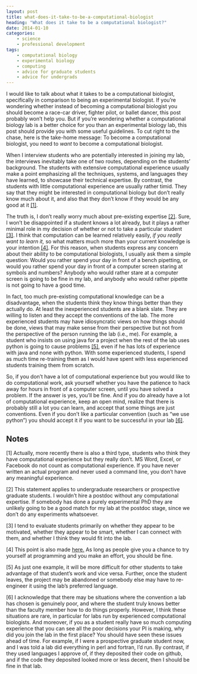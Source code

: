 ```yaml
---
layout: post
title: what-does-it-take-to-be-a-computational-biologist
heading: "What does it take to be a computational biologist?"
date: 2014-01-10
categories: 
    - science
    - professional development
tags:
    - computational biology
    - experimental biology
    - computing
    - advice for graduate students
    - advice for undergrads
---
```

I would like to talk about what it takes to be a computational biologist, specifically in comparison to being an experimental biologist. If you’re wondering whether instead of becoming a computational biologist you should become a race-car driver, fighter pilot, or ballet dancer, this post probably won’t help you. But if you’re wondering whether a computational biology lab is a better choice for you than an experimental biology lab, this post should provide you with some useful guidelines. To cut right to the chase, here is the take-home message: To become a computational biologist, you need to *want* to become a computational biologist.

<!--more-->

When I interview students who are potentially interested in joining my lab, the interviews inevitably take one of two routes, depending on the students’ background. The students with extensive computational experience usually make a point emphasizing all the techniques, systems, and languages they have learned, to showcase their technical expertise. By contrast, the students with little computational experience are usually rather timid. They say that they might be interested in computational biology but don’t really know much about it, and also that they don’t know if they would be any good at it [[1]](#note1).

The truth is, I don’t really worry much about pre-existing expertise [[2]](#note2). Sure, I won’t be disappointed if a student knows a lot already, but it plays a rather minimal role in my decision of whether or not to take a particular student [[3]](#note3). I think that computation can be learned relatively easily, *if you really want to learn it,* so what matters much more than your current knowledge is your intention [[4]](#note4). For this reason, when students express any concern about their ability to be computational biologists, I usually ask them a simple question: Would you rather spend your day in front of a bench pipetting, or would you rather spend your day in front of a computer screen staring at symbols and numbers? Anybody who would rather stare at a computer screen is going to be fine in my lab, and anybody who would rather pipette is not going to have a good time.

In fact, too much pre-existing computational knowledge can be a disadvantage, when the students think they know things better than they actually do. At least the inexperienced students are a blank slate. They are willing to listen and they accept the conventions of the lab. The more experienced students may have idiosyncratic views on how things should be done, views that may make sense from their perspective but not from the perspective of the person running the lab (i.e., me). For example, a student who insists on using java for a project when the rest of the lab uses python is going to cause problems [[5]](#note5), even if he has lots of experience with java and none with python. With some experienced students, I spend as much time re-training them as I would have spent with less experienced students training them from scratch.

So, if you don’t have a lot of computational experience but you would like to do computational work, ask yourself whether you have the patience to hack away for hours in front of a computer screen, until you have solved a problem. If the answer is yes, you’ll be fine. And if you do already have a lot of computational experience, keep an open mind, realize that there is probably still a lot you can learn, and accept that some things are just conventions.  Even if you don’t like a particular convention (such as “we use python”) you should accept it if you want to be successful in your lab [[6]](#note6).

## Notes

[1]<a id="note1"></a> Actually, more recently there is also a third type, students who think they have computational experience but they really don’t. MS Word, Excel, or Facebook do not count as computational experience. If you have never written an actual program and never used a command line, you don’t have any meaningful experience.

[2]<a id="note2"></a> This statement applies to undergraduate researchers or prospective graduate students. I wouldn’t hire a postdoc without any computational expertise. If somebody has done a purely experimental PhD they are unlikely going to be a good match for my lab at the postdoc stage, since we don’t do any experiments whatsoever.

[3]<a id="note3"></a> I tend to evaluate students primarily on whether they appear to be motivated, whether they appear to be smart, whether I can connect with them, and whether I think they would fit into the lab.

[4]<a id="note4"></a> This point is also made [here.](http://pgbovine.net/tech-privilege.htm) As long as people give you a chance to try yourself at programming and you make an effort, you should be fine.

[5]<a id="note5"></a> As just one example, it will be more difficult for other students to take advantage of that student’s work and vice versa. Further, once the student leaves, the project may be abandoned or somebody else may have to re-engineer it using the lab’s preferred language.

[6]<a id="note6"></a> I acknowledge that there may be situations where the convention a lab has chosen is genuinely poor, and where the student truly knows better than the faculty member how to do things properly. However, I think these situations are rare, in particular for labs run by experienced computational biologists. And moreover, if you as a student really have so much computing experience that you can see all the poor decisions your PI is making, why did you join the lab in the first place? You should have seen these issues ahead of time. For example, if I were a prospective graduate student now, and I was told a lab did everything in perl and fortran, I’d run. By contrast, if they used languages I approve of, if they deposited their code on github, and if the code they deposited looked more or less decent, then I should be fine in that lab.  
